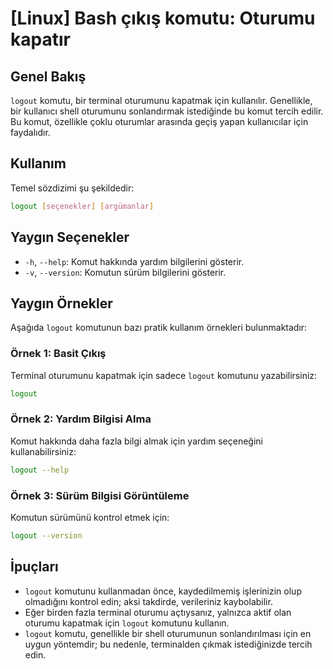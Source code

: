 # [Linux] Bash çıkış komutu: Oturumu kapatır

## Genel Bakış
`logout` komutu, bir terminal oturumunu kapatmak için kullanılır. Genellikle, bir kullanıcı shell oturumunu sonlandırmak istediğinde bu komut tercih edilir. Bu komut, özellikle çoklu oturumlar arasında geçiş yapan kullanıcılar için faydalıdır.

## Kullanım
Temel sözdizimi şu şekildedir:

```bash
logout [seçenekler] [argümanlar]
```

## Yaygın Seçenekler
- `-h`, `--help`: Komut hakkında yardım bilgilerini gösterir.
- `-v`, `--version`: Komutun sürüm bilgilerini gösterir.

## Yaygın Örnekler
Aşağıda `logout` komutunun bazı pratik kullanım örnekleri bulunmaktadır:

### Örnek 1: Basit Çıkış
Terminal oturumunu kapatmak için sadece `logout` komutunu yazabilirsiniz:

```bash
logout
```

### Örnek 2: Yardım Bilgisi Alma
Komut hakkında daha fazla bilgi almak için yardım seçeneğini kullanabilirsiniz:

```bash
logout --help
```

### Örnek 3: Sürüm Bilgisi Görüntüleme
Komutun sürümünü kontrol etmek için:

```bash
logout --version
```

## İpuçları
- `logout` komutunu kullanmadan önce, kaydedilmemiş işlerinizin olup olmadığını kontrol edin; aksi takdirde, verileriniz kaybolabilir.
- Eğer birden fazla terminal oturumu açtıysanız, yalnızca aktif olan oturumu kapatmak için `logout` komutunu kullanın.
- `logout` komutu, genellikle bir shell oturumunun sonlandırılması için en uygun yöntemdir; bu nedenle, terminalden çıkmak istediğinizde tercih edin.